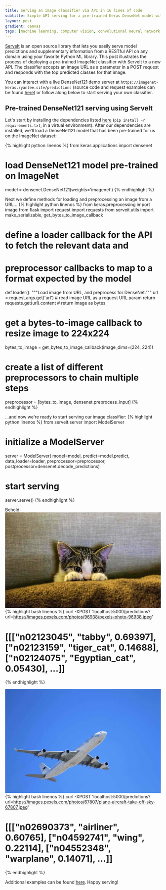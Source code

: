```yaml
---
title: Serving an image classifier via API in 16 lines of code
subtitle: Simple API serving for a pre-trained Keras DenseNet model with ServeIt
layout: post
gradient: canvas
tags: [machine learning, computer vision, convolutional neural network, API, inference, serving, python, keras]
---
```


[ServeIt](https://github.com/rtlee9/serveit) is an open source library that lets you easily serve model predictions and supplementary information from a RESTful API on any domain using your favorite Python ML library. This post illustrates the process of deploying a pre-trained ImageNet classifier with ServeIt to a new API. The classifier accepts an image URL as a parameter in a POST request and responds with the top predicted classes for that image.

You can interact with a live DenseNet121 demo server at `https://imagenet-keras.ryanlee.site/predictions` (source code and request examples can be found [here](https://github.com/rtlee9/serveit-demo-imagenet-keras/)) or follow along below to start serving your own classifier.

## Pre-trained DenseNet121 serving using ServeIt

Let's start by installing the dependencies listed [here](https://github.com/rtlee9/serveit-demo-imagenet-keras/blob/master/requirements.txt) (`pip install -r requirements.txt`, in a virtual environment). After our dependencies are installed, we'll load a DenseNet121 model that has been pre-trained for us on the ImageNet dataset:

{% highlight python linenos %}
from keras.applications import densenet

# load DenseNet121 model pre-trained on ImageNet
model = densenet.DenseNet121(weights='imagenet')
{% endhighlight %}

Next we define methods for loading and preprocessing an image from a URL...
{% highlight python linenos %}
from keras.preprocessing import image
from flask import request
import requests
from serveit.utils import make_serializable, get_bytes_to_image_callback

# define a loader callback for the API to fetch the relevant data and
# preprocessor callbacks to map to a format expected by the model
def loader():
    """Load image from URL, and preprocess for DenseNet."""
    url = request.args.get('url')  # read image URL as a request URL param
    return requests.get(url).content  # return image as bytes

# get a bytes-to-image callback to resize image to 224x224
bytes_to_image = get_bytes_to_image_callback(image_dims=(224, 224))

# create a list of different preprocessors to chain multiple steps
preprocessor = [bytes_to_image, densenet.preprocess_input]
{% endhighlight %}

...and now we're ready to start serving our image classifier:
{% highlight python linenos %}
from serveit.server import ModelServer

# initialize a ModelServer
server = ModelServer(
    model=model, predict=model.predict, data_loader=loader,
    preprocessor=preprocessor, postprocessor=densenet.decode_predictions)

# start serving
server.serve()
{% endhighlight %}

Behold:
![cat picture](/img/cat.jpg)
{% highlight bash linenos %}
curl -XPOST 'localhost:5000/predictions?url=https://images.pexels.com/photos/96938/pexels-photo-96938.jpeg'
# [[["n02123045", "tabby", 0.69397], ["n02123159", "tiger_cat", 0.14688], ["n02124075", "Egyptian_cat", 0.05430], ...]]
{% endhighlight %}

![plane picture](/img/airplane.jpg)
{% highlight bash linenos %}
curl -XPOST 'localhost:5000/predictions?url=https://images.pexels.com/photos/67807/plane-aircraft-take-off-sky-67807.jpeg'
# [[["n02690373", "airliner", 0.60765], ["n04592741", "wing", 0.22114], ["n04552348", "warplane", 0.14071], ...]]
{% endhighlight %}


Additional examples can be found [here](https://github.com/rtlee9/serveit/tree/master/examples). Happy serving!
